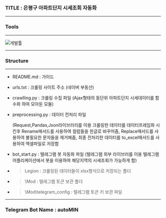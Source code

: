 
### TITLE : 은평구 아파트단지 시세조회 자동화
***
### Tools
***
![개발툴](https://user-images.githubusercontent.com/111418728/191774218-c5e6419d-28da-48d2-8d29-a6f176a16a87.jpg)
***
### Structure
---
*  README.md   : 가이드
*  urls.txt    : 크롤링 사이트 주소 (네이버 부동산)
*  crawlling.py : 크롤링 수집 파일 (Ajax형태의 동단위 아파트단지 시세데이터를 함수화 하여 모아둔 모듈)
*  preprocessing.py  : 데이터 전처리 파일

   (Request,Pandas,Json라이브러리를 이용 크롤링한 데이터를 데이터프레임화 시킨후 Rename매서드를 사용하여 컬럼들을 한글로 바꾸어줌,
                                         Replace매서드를 사용하여 불필요한 문자들을 제거해줌,
                                         최종 전처리한 데이터를 to_excel매서드를 사용하여 엑셀파일로 저장함
*  bot_start.py : 텔레그램 봇 자동화 파일 (텔레그램 외부 라이브러를 이용 텔레그램 어플리케이션에서 봇을 이용하여 해당지역의 시세조회가 가능하게 함)

* >Legion : 크롤링된 데이터들이 xlsx형식으로 저장되는 폴더
* >\Mod : 텔레그램 토큰 보관 폴더
* >\Mod\telegram_config : 텔레그램 토큰 키 보관 파일 
***
### Telegram Bot Name : autoMIN
